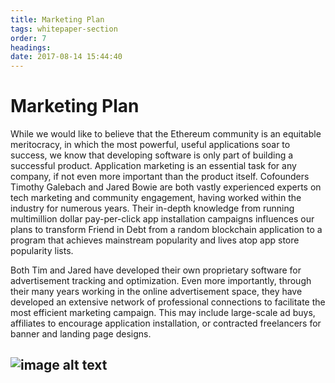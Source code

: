 ```yaml
---
title: Marketing Plan
tags: whitepaper-section
order: 7
headings:
date: 2017-08-14 15:44:40
---
```



# Marketing Plan

While we would like to believe that the Ethereum community is an equitable meritocracy, in which the most powerful, useful applications soar to success, we know that developing software is only part of building a successful product. Application marketing is an essential task for any company, if not even more important than the product itself. Cofounders Timothy Galebach and Jared Bowie are both vastly experienced experts on tech marketing and community engagement, having worked within the industry for numerous years. Their in-depth knowledge from running multimillion dollar pay-per-click app installation campaigns influences our plans to transform Friend in Debt from a random blockchain application to a program that achieves mainstream popularity and lives atop app store popularity lists.

Both Tim and Jared have developed their own proprietary software for advertisement tracking and optimization. Even more importantly, through their many years working in the online advertisement space, they have developed an extensive network of professional connections to facilitate the most efficient marketing campaign. This may include large-scale ad buys, affiliates to encourage application installation, or contracted freelancers for banner and landing page designs.

## ![image alt text](/cp-whitepaper/images/image_4.png)

